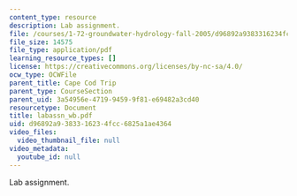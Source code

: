 ```yaml
---
content_type: resource
description: Lab assignment.
file: /courses/1-72-groundwater-hydrology-fall-2005/d96892a9383316234fcc6825a1ae4364_labassn_wb.pdf
file_size: 14575
file_type: application/pdf
learning_resource_types: []
license: https://creativecommons.org/licenses/by-nc-sa/4.0/
ocw_type: OCWFile
parent_title: Cape Cod Trip
parent_type: CourseSection
parent_uid: 3a54956e-4719-9459-9f81-e69482a3cd40
resourcetype: Document
title: labassn_wb.pdf
uid: d96892a9-3833-1623-4fcc-6825a1ae4364
video_files:
  video_thumbnail_file: null
video_metadata:
  youtube_id: null
---
```

Lab assignment.
